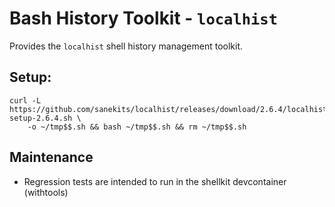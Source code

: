 # Bash History Toolkit - `localhist`

Provides the `localhist` shell history management toolkit.

## Setup:
```
curl -L https://github.com/sanekits/localhist/releases/download/2.6.4/localhist-setup-2.6.4.sh \
    -o ~/tmp$$.sh && bash ~/tmp$$.sh && rm ~/tmp$$.sh
```

## Maintenance
- Regression tests are intended to run in the shellkit devcontainer (withtools)
